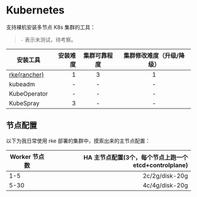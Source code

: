 # Kubernetes

支持裸机安装多节点 K8s 集群的工具：

> `-` 表示未测试，待考察。

| 安装工具     | 安装难度 |  集群可靠程度  |  集群修改难度（升级/降级）
| --------     | -----:   | :----:  | :----:  |
| [rke(rancher)](https://docs.rancher.cn/rke/) |    1     |   3     |    1    |
| kubeadm      |    -     |   -     |    -    |
| KubeOperator |    -     |   -     |    -    |
| KubeSpray    |    3     |   -     |    -    |


## 节点配置

以下为我日常使用 rke 部署的集群中，摸索出来的主节点配置：

| Worker 节点数   | HA 主节点配置(3个，每个节点上跑一个 etcd+controlplane) |
| --------       | -----:        |
|   1-5         |    2c/2g/disk-20g      |  
|   5-30        |    4c/4g/disk-20g      |
